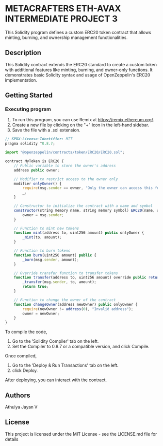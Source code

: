 # METACRAFTERS ETH-AVAX INTERMEDIATE PROJECT 3

This Solidity program defines a custom ERC20 token contract that allows minting, burning, and ownership management functionalities.

## Description

This Solidity contract extends the ERC20 standard to create a custom token with additional features like minting, burning, and owner-only functions. It demonstrates basic Solidity syntax and usage of OpenZeppelin's ERC20 implementation.

## Getting Started

### Executing program

1. To run this program, you can use Remix at https://remix.ethereum.org/.
2. Create a new file by clicking on the "+" icon in the left-hand sidebar.
3. Save the file with a .sol extension.

```javascript
// SPDX-License-Identifier: MIT
pragma solidity ^0.8.7;

import "@openzeppelin/contracts/token/ERC20/ERC20.sol";

contract MyToken is ERC20 {
    // Public variable to store the owner's address
    address public owner; 

    // Modifier to restrict access to the owner only
    modifier onlyOwner() {
        require(msg.sender == owner, "Only the owner can access this function");
        _;
    }

    // Constructor to initialize the contract with a name and symbol
    constructor(string memory name, string memory symbol) ERC20(name, symbol) {
        owner = msg.sender; 
    }

    // Function to mint new tokens
    function mint(address to, uint256 amount) public onlyOwner {
        _mint(to, amount); 
    }

    // Function to burn tokens 
    function burn(uint256 amount) public {
        _burn(msg.sender, amount);
    }

    // Override transfer function to transfer tokens
    function transfer(address to, uint256 amount) override public returns (bool) {
        _transfer(msg.sender, to, amount); 
        return true; 
    }

    // Function to change the owner of the contract
    function changeOwner(address newOwner) public onlyOwner {
        require(newOwner != address(0), "Invalid address"); 
        owner = newOwner; 
    }
}
```
To compile the code,

1. Go to the 'Solidity Compiler' tab on the left.
2. Set the Compiler to 0.8.7 or a compatible version, and click Compile.
   
Once compiled,

1. Go to the 'Deploy & Run Transactions' tab on the left.
2. click Deploy.

After deploying, you can interact with the contract.

## Authors

Athulya Jayan V


## License

This project is licensed under the MIT License - see the LICENSE.md file for details
